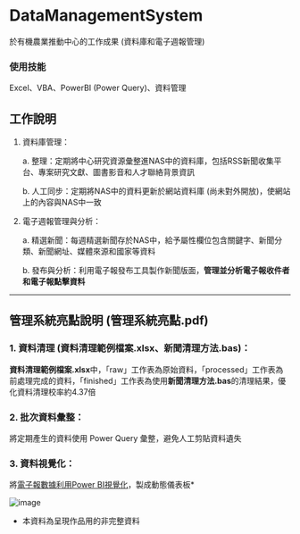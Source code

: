 # DataManagementSystem
於有機農業推動中心的工作成果 (資料庫和電子週報管理)
### 使用技能
Excel、VBA、PowerBI (Power Query)、資料管理
## 工作說明
1. 資料庫管理：
   
   a. 整理：定期將中心研究資源彙整進NAS中的資料庫，包括RSS新聞收集平台、專案研究文獻、圖書影音和人才聯絡背景資訊
   
   b. 人工同步：定期將NAS中的資料更新於網站資料庫 (尚未對外開放)，使網站上的內容與NAS中一致
2. 電子週報管理與分析：

   a. 精選新聞：每週精選新聞存於NAS中，給予屬性欄位包含關鍵字、新聞分類、新聞網址、媒體來源和國家等資料

   b. 發布與分析：利用電子報發布工具製作新聞版面，**管理並分析電子報收件者和電子報點擊資料**

---
## 管理系統亮點說明 (管理系統亮點.pdf)
### 1. 資料清理 (資料清理範例檔案.xlsx、新聞清理方法.bas)：
**資料清理範例檔案.xlsx**中，「raw」工作表為原始資料，「processed」工作表為前處理完成的資料，「finished」工作表為使用**新聞清理方法.bas**的清理結果，優化資料清理校率約4.37倍
### 2. 批次資料彙整：
將定期產生的資料使用 Power Query 彙整，避免人工剪貼資料遺失
### 3. 資料視覺化：
將[電子報數據利用Power BI視覺化](<https://app.powerbi.com/view?r=eyJrIjoiMzg3NjVmNTItM2RmYy00MmQ1LTk0MDQtMTQ5NzczMDMyMmZlIiwidCI6Ijk1Y2U2MTk5LWNhMzYtNDgyMC04N2MzLWQ1NDBjODYwMjcwYyIsImMiOjEwfQ%3D%3D>)，製成動態儀表板*

![image](https://github.com/user-attachments/assets/f3dd1b9a-b1f7-4396-bea0-f5e27d7eb275)

* 本資料為呈現作品用的非完整資料
  
